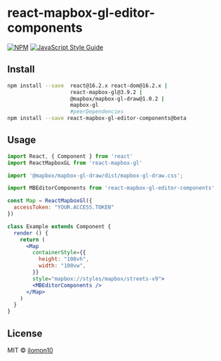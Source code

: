 # react-mapbox-gl-editor-components

> 

[![NPM](https://img.shields.io/npm/v/react-mapbox-gl-editor-components.svg)](https://www.npmjs.com/package/react-mapbox-gl-editor-components) [![JavaScript Style Guide](https://img.shields.io/badge/code_style-standard-brightgreen.svg)](https://standardjs.com)

## Install

```bash
npm install --save  react@16.2.x react-dom@16.2.x |
                    react-mapbox-gl@3.9.2 |
                    @mapbox/mapbox-gl-draw@1.0.2 |
                    mapbox-gl 
                    #peerDependencies
npm install --save react-mapbox-gl-editor-components@beta
```

## Usage

```jsx
import React, { Component } from 'react'
import ReactMapboxGL from 'react-mapbox-gl'

import '@mapbox/mapbox-gl-draw/dist/mapbox-gl-draw.css';

import MBEditorComponents from 'react-mapbox-gl-editor-components'

const Map = ReactMapboxGl({
  accessToken: "YOUR.ACCESS.TOKEN"
})

class Example extends Component {
  render () {
    return (
      <Map 
        containerStyle={{
          height: "100vh",
          width: "100vw",
        }}
        style="mapbox://styles/mapbox/streets-v9">
        <MBEditorComponents />
      </Map>
    )
  }
}
```

## License

MIT © [ilomon10](https://github.com/ilomon10)
